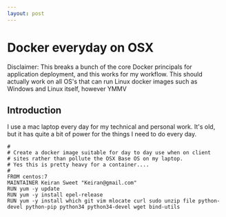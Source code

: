 ```yaml
---
layout: post
---
```

# Docker everyday on OSX

Disclaimer: This breaks a bunch of the core Docker principals for application deployment, and this works for my workflow. This should actually work on all OS's that can run Linux docker images such as Windows and Linux itself, however YMMV 

## Introduction
I use a mac laptop every day for my technical and personal work. It's old, but it has quite a bit of power for the things I need to do every day.


```
#
# Create a docker image suitable for day to day use when on client
# sites rather than pollute the OSX Base OS on my laptop.
# Yes this is pretty heavy for a container....
#
FROM centos:7
MAINTAINER Keiran Sweet "Keiran@gmail.com"
RUN yum -y update
RUN yum -y install epel-release
RUN yum -y install which git vim mlocate curl sudo unzip file python-devel python-pip python34 python34-devel wget bind-utils
```
